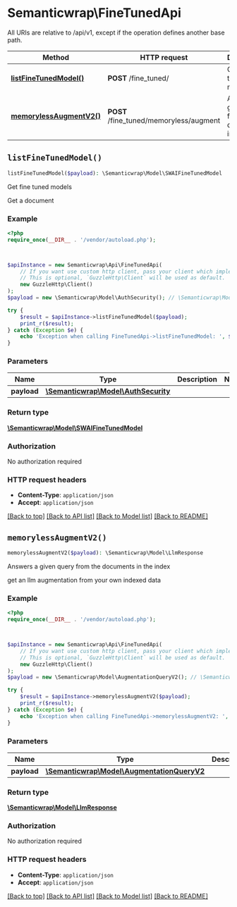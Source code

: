 # Semanticwrap\FineTunedApi

All URIs are relative to /api/v1, except if the operation defines another base path.

| Method | HTTP request | Description |
| ------------- | ------------- | ------------- |
| [**listFineTunedModel()**](FineTunedApi.md#listFineTunedModel) | **POST** /fine_tuned/ | Get fine tuned models |
| [**memorylessAugmentV2()**](FineTunedApi.md#memorylessAugmentV2) | **POST** /fine_tuned/memoryless/augment | Answers a given query from the documents in the index |


## `listFineTunedModel()`

```php
listFineTunedModel($payload): \Semanticwrap\Model\SWAIFineTunedModel
```

Get fine tuned models

Get a document

### Example

```php
<?php
require_once(__DIR__ . '/vendor/autoload.php');



$apiInstance = new Semanticwrap\Api\FineTunedApi(
    // If you want use custom http client, pass your client which implements `GuzzleHttp\ClientInterface`.
    // This is optional, `GuzzleHttp\Client` will be used as default.
    new GuzzleHttp\Client()
);
$payload = new \Semanticwrap\Model\AuthSecurity(); // \Semanticwrap\Model\AuthSecurity

try {
    $result = $apiInstance->listFineTunedModel($payload);
    print_r($result);
} catch (Exception $e) {
    echo 'Exception when calling FineTunedApi->listFineTunedModel: ', $e->getMessage(), PHP_EOL;
}
```

### Parameters

| Name | Type | Description  | Notes |
| ------------- | ------------- | ------------- | ------------- |
| **payload** | [**\Semanticwrap\Model\AuthSecurity**](../Model/AuthSecurity.md)|  | |

### Return type

[**\Semanticwrap\Model\SWAIFineTunedModel**](../Model/SWAIFineTunedModel.md)

### Authorization

No authorization required

### HTTP request headers

- **Content-Type**: `application/json`
- **Accept**: `application/json`

[[Back to top]](#) [[Back to API list]](../../README.md#endpoints)
[[Back to Model list]](../../README.md#models)
[[Back to README]](../../README.md)

## `memorylessAugmentV2()`

```php
memorylessAugmentV2($payload): \Semanticwrap\Model\LlmResponse
```

Answers a given query from the documents in the index

get an llm augmentation from your own indexed data

### Example

```php
<?php
require_once(__DIR__ . '/vendor/autoload.php');



$apiInstance = new Semanticwrap\Api\FineTunedApi(
    // If you want use custom http client, pass your client which implements `GuzzleHttp\ClientInterface`.
    // This is optional, `GuzzleHttp\Client` will be used as default.
    new GuzzleHttp\Client()
);
$payload = new \Semanticwrap\Model\AugmentationQueryV2(); // \Semanticwrap\Model\AugmentationQueryV2

try {
    $result = $apiInstance->memorylessAugmentV2($payload);
    print_r($result);
} catch (Exception $e) {
    echo 'Exception when calling FineTunedApi->memorylessAugmentV2: ', $e->getMessage(), PHP_EOL;
}
```

### Parameters

| Name | Type | Description  | Notes |
| ------------- | ------------- | ------------- | ------------- |
| **payload** | [**\Semanticwrap\Model\AugmentationQueryV2**](../Model/AugmentationQueryV2.md)|  | |

### Return type

[**\Semanticwrap\Model\LlmResponse**](../Model/LlmResponse.md)

### Authorization

No authorization required

### HTTP request headers

- **Content-Type**: `application/json`
- **Accept**: `application/json`

[[Back to top]](#) [[Back to API list]](../../README.md#endpoints)
[[Back to Model list]](../../README.md#models)
[[Back to README]](../../README.md)
